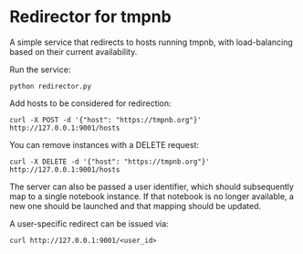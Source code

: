 # Redirector for tmpnb

A simple service that redirects to hosts running tmpnb,
with load-balancing based on their current availability.

Run the service:

    python redirector.py

Add hosts to be considered for redirection:

    curl -X POST -d '{"host": "https://tmpnb.org"}' http://127.0.0.1:9001/hosts

You can remove instances with a DELETE request:

    curl -X DELETE -d '{"host": "https://tmpnb.org"}' http://127.0.0.1:9001/hosts

The server can also be passed a user identifier, which should subsequently map to a single notebook instance. If that notebook is no longer available, a new one should be launched and that mapping should be updated. 

A user-specific redirect can be issued via: 

    curl http://127.0.0.1:9001/<user_id>


